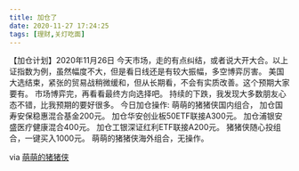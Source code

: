 ```yaml
---
title: 加仓了
date: 2020-11-27 17:24:25
tags: [理财,关灯吃面]
---
```


【加仓计划】2020年11月26日
今天市场，走的有点纠结，或者说大开大合。以上证指数为例，虽然幅度不大，但是看日线还是有较大振幅，多空博弈厉害。
美国大选结束，紧张的贸易战稍微缓和，但从长期看，不会有实质改善。这个预期大家要有。
市场博弈完，再看看最终方向选择吧。
持续的下跌，我发现大多数朋友心态不错，比我预期的要好很多。
今日加仓操作:
萌萌的猪猪侠国内组合，
加仓国寿安保稳惠混合基金200元。
加仓华安创业板50ETF联接A300元。
加仓浦银安盛医疗健康混合400元。
加仓工银深证红利ETF联接A200元。
猪猪侠随心投组合，一键买入1000元。
萌萌的猪猪侠海外组合，无操作。







via  [萌萌的猪猪侠](https://mp.weixin.qq.com/s/HMPZ6YJU75RENaQf96x41A)